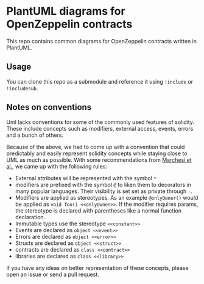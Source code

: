 # PlantUML diagrams for OpenZeppelin contracts

This repo contains common diagrams for OpenZeppelin contracts written in PlantUML.

## Usage

You can clone this repo as a submodule and reference it using `!include` or `!includesub`.

## Notes on conventions

Uml lacks conventions for some of the commonly used features of solidity. 
These include concepts such as modifiers, external access, events, errors and
a bunch of others. 

Because of the above, we had to come up with a convention that could predictably
and easily represent solidity concepts while staying close to UML as much as 
possible. With some recommendations from [Marchesi et al.](https://arxiv.org/ftp/arxiv/papers/1809/1809.09596.pdf), we came up with the following rules: 

- External attributes will be represented with the symbol `*`
- modifiers are prefixed with the symbol `@` to liken them to decorators
in many popular languages. Their visibility is set set as private through `-`.
- Modifiers are applied as stereotypes. As an example `@onlyOwner()` would be applied as `void foo() <<onlyOwner>>`. If the modifier requires params, the stereotype is declared with parentheses like a normal function declaration.
- Immutable types use the stereotype `<<constant>>`
- Events are declared as `object <<event>>`
- Errors are declared as `object <<error>>`
- Structs are declared as `object <<struct>>`
- contracts are declared as `class <<contract>>`
- libraries are declared as `class <<library>>`

If you have any ideas on better representation of these concepts, please
open an issue or send a pull request.